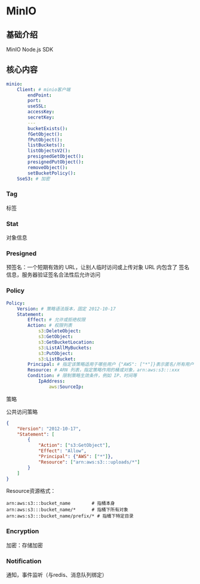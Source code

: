 # MinIO


## 基础介绍

MinIO Node.js SDK

## 核心内容
```yaml
minio:
    Client: # minio客户端
        endPoint:
        port:
        useSSL:
        accessKey:
        secretKey:
        ---
        bucketExists():
        fGetObject():
        fPutObject():
        listBuckets():
        listObjectsV2():
        presignedGetObject():
        presignedPutObject():
        removeObject():
        setBucketPolicy():
    SseS3: # 加密
```


### Tag

标签


### Stat

对象信息

### Presigned

预签名：一个短期有效的 URL，让别人临时访问或上传对象
URL 内包含了 签名信息，服务器验证签名合法性后允许访问



### Policy
```yaml
Policy:
    Version: # 策略语法版本，固定 2012-10-17
    Statement:
        Effect: # 允许或拒绝权限
        Action: # 权限列表
            s3:DeleteObject:
            s3:GetObject:
            s3:GetBucketLocation:
            s3:ListAllMyBuckets:
            s3:PutObject:
            s3:ListBucket:
        Principal: # 指定该策略适用于哪些用户 {"AWS": ["*"]}表示匿名/所有用户
        Resource: # ARN 列表，指定策略作用的桶或对象，arn:aws:s3:::xxx
        Condition: # 限制策略生效条件，例如 IP、时间等
            IpAddress:
                aws:SourceIp:
```

策略

公共访问策略
```json
{
    "Version": "2012-10-17",
    "Statement": [
        {
            "Action": ["s3:GetObject"],
            "Effect": "Allow",
            "Principal": {"AWS": ["*"]},
            "Resource": ["arn:aws:s3:::uploads/*"]
        }
    ]
}
```

Resource资源格式：
```
arn:aws:s3:::bucket_name        # 指桶本身
arn:aws:s3:::bucket_name/*      # 指桶下所有对象
arn:aws:s3:::bucket_name/prefix/* # 指桶下特定目录
```

### Encryption

加密：存储加密


### Notification

通知，事件监听（与redis、消息队列绑定）